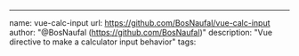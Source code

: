 ---
name: vue-calc-input
url: https://github.com/BosNaufal/vue-calc-input
author: "@BosNaufal (https://github.com/BosNaufal)"
description: "Vue directive to make a calculator input behavior"
tags: